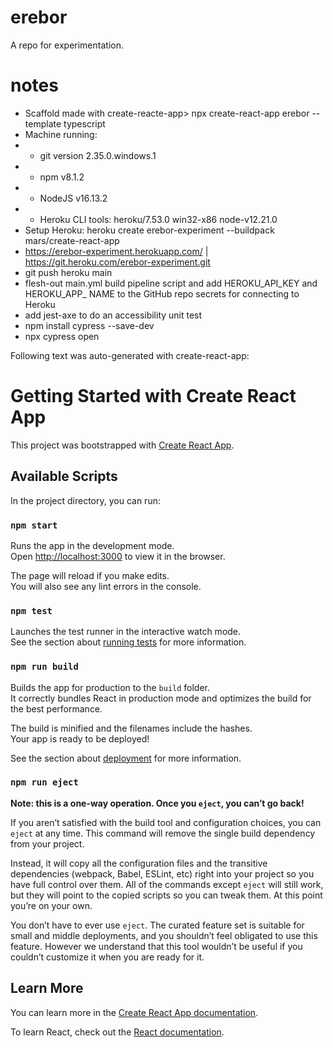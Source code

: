 # erebor

A repo for experimentation.

# notes

- Scaffold made with create-reacte-app> npx create-react-app erebor --template typescript
- Machine running:
- - git version 2.35.0.windows.1
- - npm v8.1.2
- - NodeJS v16.13.2
- - Heroku CLI tools: heroku/7.53.0 win32-x86 node-v12.21.0
- Setup Heroku: heroku create erebor-experiment --buildpack mars/create-react-app
- https://erebor-experiment.herokuapp.com/ | https://git.heroku.com/erebor-experiment.git
- git push heroku main
- flesh-out main.yml build pipeline script and add HEROKU_API_KEY and HEROKU_APP_
NAME to the GitHub repo secrets for connecting to Heroku
- add jest-axe to do an accessibility unit test
- npm install cypress --save-dev
- npx cypress open

Following text was auto-generated with create-react-app:

# Getting Started with Create React App

This project was bootstrapped with [Create React App](https://github.com/facebook/create-react-app).

## Available Scripts

In the project directory, you can run:

### `npm start`

Runs the app in the development mode.\
Open [http://localhost:3000](http://localhost:3000) to view it in the browser.

The page will reload if you make edits.\
You will also see any lint errors in the console.

### `npm test`

Launches the test runner in the interactive watch mode.\
See the section about [running tests](https://facebook.github.io/create-react-app/docs/running-tests) for more information.

### `npm run build`

Builds the app for production to the `build` folder.\
It correctly bundles React in production mode and optimizes the build for the best performance.

The build is minified and the filenames include the hashes.\
Your app is ready to be deployed!

See the section about [deployment](https://facebook.github.io/create-react-app/docs/deployment) for more information.

### `npm run eject`

**Note: this is a one-way operation. Once you `eject`, you can’t go back!**

If you aren’t satisfied with the build tool and configuration choices, you can `eject` at any time. This command will remove the single build dependency from your project.

Instead, it will copy all the configuration files and the transitive dependencies (webpack, Babel, ESLint, etc) right into your project so you have full control over them. All of the commands except `eject` will still work, but they will point to the copied scripts so you can tweak them. At this point you’re on your own.

You don’t have to ever use `eject`. The curated feature set is suitable for small and middle deployments, and you shouldn’t feel obligated to use this feature. However we understand that this tool wouldn’t be useful if you couldn’t customize it when you are ready for it.

## Learn More

You can learn more in the [Create React App documentation](https://facebook.github.io/create-react-app/docs/getting-started).

To learn React, check out the [React documentation](https://reactjs.org/).
